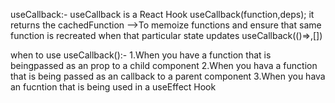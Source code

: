 useCallback:- useCallback is a React Hook 
useCallback(function,deps);
it returns the cachedFunction
-->To memoize functions and ensure that same function is recreated when that particular state updates
useCallback(()=>,[])

when to use useCallback():-
1.When you have a function that is beingpassed as an prop to a child component
2.When you hava a function that is being passed as an callback to a parent component
3.When you hava an fucntion that is being used in a useEffect Hook
